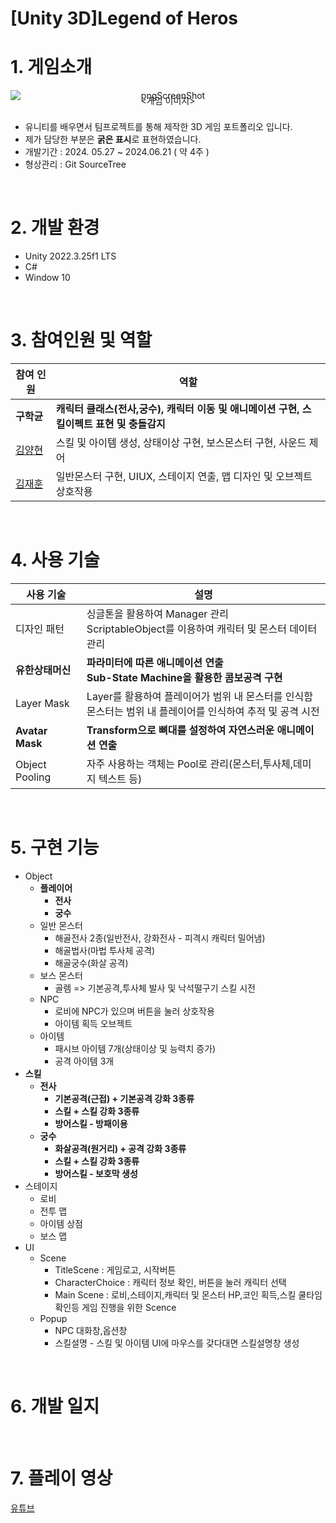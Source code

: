 # [Unity 3D]Legend of Heros
# 1. 게임소개
<div align="center">
    <img src="https://github.com/user-attachments/assets/f857304f-e751-4448-8d17-fedce98e2661" alt="pngScreenShot" style="display: block;">
    <span style="display: block; margin: 0; padding: 0; line-height: 0;"><게임 이미지></span>
    </div><br/>


* 유니티를 배우면서 팀프로젝트를 통해 제작한 3D 게임 포트폴리오 입니다.
* 제가 담당한 부분은 **굵은 표시**로 표현하였습니다.
* 개발기간 : 2024. 05.27 ~ 2024.06.21 ( 약 4주 )
* 형상관리 : Git SourceTree
<br/>

# 2. 개발 환경
* Unity 2022.3.25f1 LTS
* C#
* Window 10
<br/>

# 3. 참여인원 및 역할

| 참여 인원 | 역할 |
| ------------ | -------------------------------- |
| **구학균** | **캐릭터 클래스(전사,궁수), 캐릭터 이동 및 애니메이션 구현, 스킬이펙트 표현 및 충돌감지** |
| [김양현](https://github.com/yangstar98) | 스킬 및 아이템 생성, 상태이상 구현, 보스몬스터 구현, 사운드 제어|
| [김재훈](https://github.com/JaerHoon) | 일반몬스터 구현, UIUX, 스테이지 연출, 맵 디자인 및 오브젝트 상호작용|
<br/>

# 4. 사용 기술 
| 사용 기술 | 설명 |
| ------------ | -------------------------------- |
| 디자인 패턴| 싱글톤을 활용하여 Manager 관리 <br> ScriptableObject를 이용하여 캐릭터 및 몬스터 데이터 관리 |
| **유한상태머신**| **파라미터에 따른 애니메이션 연출** <br> **Sub-State Machine을 활용한 콤보공격 구현** |
| Layer Mask| Layer를 활용하여 플레이어가 범위 내 몬스터를 인식함 <br> 몬스터는 범위 내 플레이어를 인식하여 추적 및 공격 시전 |
| **Avatar Mask**| **Transform으로 뼈대를 설정하여 자연스러운 애니메이션 연출** |
| Object Pooling| 자주 사용하는 객체는 Pool로 관리(몬스터,투사체,데미지 텍스트 등) |
<br/>

# 5. 구현 기능
- Object
    - **플레이어**
        - **전사**
        - **궁수**
    - 일반 몬스터
         - 해골전사 2종(일반전사, 강화전사 - 피격시 캐릭터 밀어냄)
         - 해골법사(마법 투사체 공격)
         - 해골궁수(화살 공격)
    - 보스 몬스터
        - 골렘 => 기본공격,투사체 발사 및 낙석떨구기 스킬 시전
    - NPC
        - 로비에 NPC가 있으며 버튼을 눌러 상호작용
        - 아이템 획득 오브젝트
    - 아이템
        - 패시브 아이템 7개(상태이상 및 능력치 증가)
        - 공격 아이템 3개
- **스킬**
    - **전사**
        - **기본공격(근접) + 기본공격 강화 3종류**
        - **스킬 + 스킬 강화 3종류**
        - **방어스킬 - 방패이용**
    - **궁수**
        - **화살공격(원거리) + 공격 강화 3종류**
        - **스킬 + 스킬 강화 3종류**
        - **방어스킬 - 보호막 생성**
- 스테이지
    - 로비
    - 전투 맵
    - 아이템 상점
    - 보스 맵
- UI
    - Scene
      - TitleScene : 게임로고, 시작버튼
      - CharacterChoice : 캐릭터 정보 확인, 버튼을 눌러 캐릭터 선택
      - Main Scene : 로비,스테이지,캐릭터 및 몬스터 HP,코인 획득,스킬 쿨타임 확인등
                     게임 진행을 위한 Scence
    - Popup
        - NPC 대화창,옵션창
        - 스킬설명 - 스킬 및 아이템 UI에 마우스를 갖다대면 스킬설명창 생성
<br/>

# 6. 개발 일지
<br/>

# 7. 플레이 영상
[유튜브](https://youtu.be/GhLzJXM_Vlc)

